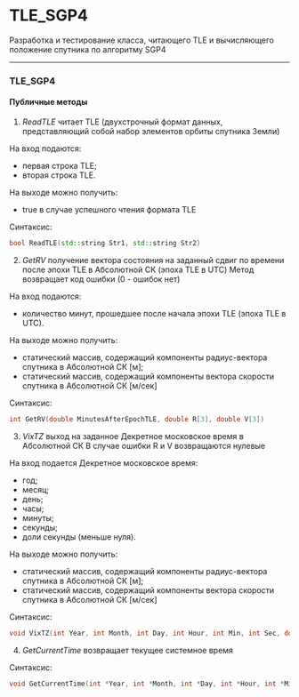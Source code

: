 # TLE_SGP4
Разработка и тестирование класса, читающего TLE и вычисляющего положение спутника по алгоритму SGP4

---

### TLE_SGP4

#### Публичные методы

1. _ReadTLE_ читает TLE (двухстрочный формат данных, представляющий собой набор элементов орбиты спутника Земли)

На вход подаются:

  - первая строка TLE;
  - вторая строка TLE.

На выходе можно получить:

  - true в случае успешного чтения формата TLE

Синтаксис:

```cpp
bool ReadTLE(std::string Str1, std::string Str2)
```


2. _GetRV_ получение вектора состояния на заданный сдвиг по времени после эпохи TLE в Абсолютной СК (эпоха TLE в UTC)
Метод возвращает код ошибки (0 - ошибок нет)

На вход подаются:

  - количество минут, прошедшее после начала эпохи TLE (эпоха TLE в UTC).

На выходе можно получить:

  - статический массив, содержащий компоненты радиус-вектора спутника в Абсолютной СК [м];
  - статический массив, содержащий компоненты вектора скорости спутника в Абсолютной СК [м/сек]

Синтаксис:

```cpp
int GetRV(double MinutesAfterEpochTLE, double R[3], double V[3])
```


3. _VixTZ_ выход на заданное Декретное московское время в Абсолютной СК
В случае ошибки R и V возвращаются нулевые

На вход подается Декретное московское время:

  - год;
  - месяц;
  - день;
  - часы;
  - минуты;
  - секунды;
  - доли секунды (меньше нуля).

На выходе можно получить:

  - статический массив, содержащий компоненты радиус-вектора спутника в Абсолютной СК [м];
  - статический массив, содержащий компоненты вектора скорости спутника в Абсолютной СК [м/сек]

Синтаксис:

```cpp
void VixTZ(int Year, int Month, int Day, int Hour, int Min, int Sec, double DSec, double R[3], double V[3])
```


4. _GetCurrentTime_ возвращает текущее системное время

Синтаксис:

```cpp
void GetCurrentTime(int *Year, int *Month, int *Day, int *Hour, int *Min, int *Sec)
```
